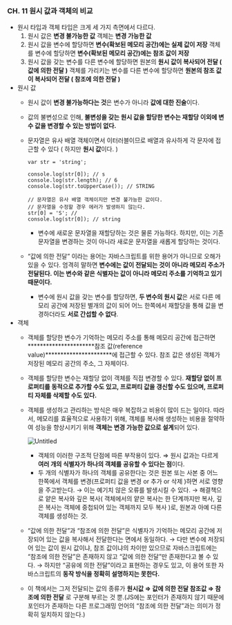 ### CH. 11 원시 값과 객체의 비교

- 원시 타입과 객체 타입은 크게 세 가지 측면에서 다르다.
    1. 원시 값은 **변경 불가능한 값**
    객체는 **변경 가능한 값**
    2. 원시 값을 변수에 할당하면 **변수(확보된 메모리 공간)에는 실제 값이 저장**
    객체를 변수에 할당하면 **변수(확보된 메모리 공간)에는 참조 값이 저장**
    3. 원시 값을 갖는 변수를 다른 변수에 할당하면 원본의 **원시 값이 복사되어 전달 ( 값에 의한 전달 )**
    객체를 가리키는 변수를 다른 변수에 할당하면 **원본의 참조 값이 복사되어 전달 ( 참조에 의한 전달 )**
- 원시 값
    - 원시 값이 **변경 불가능하다는 것**은 변수가 아니라 **값에 대한 진술**이다.
    - 값의 불변성으로 인해, 
    **불변성을 갖는 원시 값을 할당한 변수는 재할당 이외에 변수 값을 변경할 수 있는 방법이 없다.**
    - 문자열은 유사 배열 객체이면서 이터러블이므로 배열과 유사하게 각 문자에 접근할 수 있다 ( 하지만 **원시 값**이다. )
        
        ```
        var str = 'string';
        
        console.log(str[0]); // s
        console.log(str.length); // 6
        console.log(str.toUpperCase()); // STRING
        
        // 문자열은 유사 배열 객체이지만 변경 불가능한 값이다.
        // 문자열을 수정할 경우 에러가 발생하지 않는다.
        str[0] = 'S'; //
        console.log(str[0]); // string
        ```
        
        - 변수에 새로운 문자열을 재할당하는 것은 물론 가능하다. 하지만, 이는 기존 문자열을 변경하는 것이 아니라 새로운 문자열을 새롭게 할당하는 것이다.
    - “값에 의한 전달” 이라는 용어는 자바스크립트를 위한 용어가 아니므로 오해가 있을 수 있다.
    엄격히 말하면 ********변수에는 값이 전달되는 것이 아니라 메모리 주소가 전달된다.
    이는 변수와 같은 식별자는 값이 아니라 메모리 주소를 기억하고 있기 때문이다.********
        - 변수에 원시 값을 갖는 변수를 할당하면, 
        **두 변수의 원시 값**은 서로 다른 메모리 공간에 저장된 별개의 값이 되어 어느 한쪽에서 재할당을 통해 값을 변경하더라도 **서로 간섭할 수 없다**.
- 객체
    - 객체를 할당한 변수가 기억하는 메모리 주소를 통해 메모리 공간에 접근하면 **********************참조 값(reference value)**********************에 접근할 수 있다.
    참조 값은 생성된 객체가 저장된 메모리 공간의 주소, 그 자체이다.
    - 객체를 할당한 변수는 재할당 없이 객체를 직접 변경할 수 있다.
    **재할당 없이 프로퍼티를 동적으로 추가할 수도 있고,
    프로퍼티 값을 갱신할 수도 있으며,
    프로퍼티 자체를 삭제할 수도 있다.**
    - 객체를 생성하고 관리하는 방식은 매우 복잡하고 비용이 많이 드는 일이다.
    따라서, 메모리를 효율적으로 사용하기 위해, 객체를 복사해 생성하는 비용을 절약하여 성능을 향상시키기 위해 **객체는 변경 가능한 값으로 설계**되어 있다.
        
        ![Untitled](https://s3-us-west-2.amazonaws.com/secure.notion-static.com/95b9b438-1bb3-4411-9190-a223d150d67b/Untitled.png)
        
        - 객체의 이러한 구조적 단점에 따른 부작용이 있다.
        ⇒ 원시 값과는 다르게 ******************************************************************************************************************************************여러 개의 식별자가 하나의 객체를 공유할 수 있다는 점******************************************************************************************************************************************이다.
        - 두 개의 식별자가 하나의 객체를 공유한다는 것은 원본 또는 사본 중 어느 한쪽에서 객체를 변경(프로퍼티 값을 변경 or 추가 or 삭제 )하면 서로 영향을 주고받는다.
        → 이는 예기치 않은 오류를 발생시킬 수 있다.
        → 해결책으로 얕은 복사와 깊은 복사( 객체에서의 얕은 복사는 한 단계까지만 복사, 깊은 복사는 객체에 중첩되어 있는 객체까지 모두 복사 )로, 원본과 아예 다른 객체를 생성하는 것.
    - “값에 의한 전달”과 “참조에 의한 전달”은 식별자가 기억하는 메모리 공간에 저장되어 있는 값을 복사해서 전달한다는 면에서 동일하다.
    → 다만 변수에 저장되어 있는 값이 원시 값이냐, 참조 값이냐의 차이만 있으므로
        자바스크립트에는 “참조에 의한 전달”은 존재하지 않고 “값에 의한 전달”만 존재한다고 볼 수 있다.
    → 하지만 “공유에 의한 전달”이라고 표현하는 경우도 있고, 이 용어 또한 자바스크립트의 **동작 방식을 정확히 설명하지는 못한다.**
    - 이 책에서는 그저 전달되는 값의 종류가 
    **원시값 ⇒ 값에 의한 전달
    참조값 ⇒ 참조에 의한 전달**
    로 구분해 부르는 것 뿐.(JS에는 포인터가 존재하지 않기 때문에 포인터가 존재하는 다른 프로그래밍 언어의 “참조에 의한 전달”과는 의미가 정확히 일치하지 않는다.)